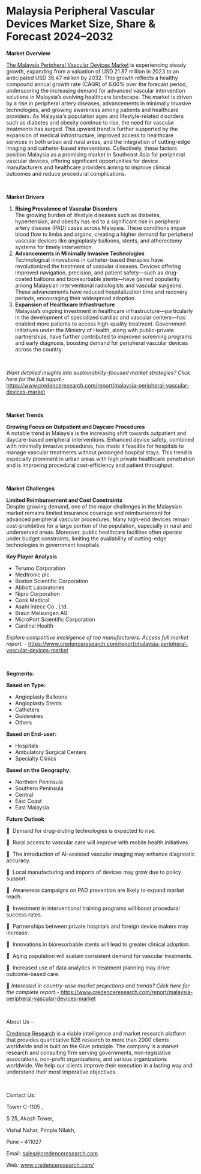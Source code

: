 # Malaysia Peripheral Vascular Devices Market Size, Share & Forecast 2024–2032


<p><strong>Market Overview</strong></p>
<p><a href="https://www.credenceresearch.com/report/malaysia-peripheral-vascular-devices-market">The Malaysia Peripheral Vascular Devices Market</a> is experiencing steady growth, expanding from a valuation of USD 21.87 million in 2023 to an anticipated USD 36.47 million by 2032. This growth reflects a healthy compound annual growth rate (CAGR) of 6.60% over the forecast period, underscoring the increasing demand for advanced vascular intervention solutions in Malaysia&rsquo;s evolving healthcare landscape. The market is driven by a rise in peripheral artery diseases, advancements in minimally invasive technologies, and growing awareness among patients and healthcare providers. As Malaysia's population ages and lifestyle-related disorders such as diabetes and obesity continue to rise, the need for vascular treatments has surged. This upward trend is further supported by the expansion of medical infrastructure, improved access to healthcare services in both urban and rural areas, and the integration of cutting-edge imaging and catheter-based interventions. Collectively, these factors position Malaysia as a promising market in Southeast Asia for peripheral vascular devices, offering significant opportunities for device manufacturers and healthcare providers aiming to improve clinical outcomes and reduce procedural complications.</p>
<p><strong>&nbsp;</strong></p>
<p><strong>Market Drivers</strong></p>
<ol>
<li><strong> Rising Prevalence of Vascular Disorders</strong><br /> The growing burden of lifestyle diseases such as diabetes, hypertension, and obesity has led to a significant rise in peripheral artery disease (PAD) cases across Malaysia. These conditions impair blood flow to limbs and organs, creating a higher demand for peripheral vascular devices like angioplasty balloons, stents, and atherectomy systems for timely intervention.</li>
<li><strong> Advancements in Minimally Invasive Technologies</strong><br /> Technological innovations in catheter-based therapies have revolutionized the treatment of vascular diseases. Devices offering improved navigation, precision, and patient safety&mdash;such as drug-coated balloons and bioresorbable stents&mdash;have gained popularity among Malaysian interventional radiologists and vascular surgeons. These advancements have reduced hospitalization time and recovery periods, encouraging their widespread adoption.</li>
<li><strong> Expansion of Healthcare Infrastructure</strong><br /> Malaysia&rsquo;s ongoing investment in healthcare infrastructure&mdash;particularly in the development of specialized cardiac and vascular centers&mdash;has enabled more patients to access high-quality treatment. Government initiatives under the Ministry of Health, along with public-private partnerships, have further contributed to improved screening programs and early diagnosis, boosting demand for peripheral vascular devices across the country.</li>
</ol>
<p><strong>&nbsp;</strong></p>
<p><em>Want detailed insights into sustainability-focused market strategies? Click here for the full report.- </em><a href="https://www.credenceresearch.com/report/malaysia-peripheral-vascular-devices-market">https://www.credenceresearch.com/report/malaysia-peripheral-vascular-devices-market</a></p>
<p>&nbsp;</p>
<p><strong>Market Trends</strong></p>
<p><strong>Growing Focus on Outpatient and Daycare Procedures</strong><br /> A notable trend in Malaysia is the increasing shift towards outpatient and daycare-based peripheral interventions. Enhanced device safety, combined with minimally invasive procedures, has made it feasible for hospitals to manage vascular treatments without prolonged hospital stays. This trend is especially prominent in urban areas with high private healthcare penetration and is improving procedural cost-efficiency and patient throughput.</p>
<p><strong>&nbsp;</strong></p>
<p><strong>Market Challenges</strong></p>
<p><strong>Limited Reimbursement and Cost Constraints</strong><br /> Despite growing demand, one of the major challenges in the Malaysian market remains limited insurance coverage and reimbursement for advanced peripheral vascular procedures. Many high-end devices remain cost-prohibitive for a large portion of the population, especially in rural and underserved areas. Moreover, public healthcare facilities often operate under budget constraints, limiting the availability of cutting-edge technologies in government hospitals.</p>
<p><strong>Key Player Analysis</strong></p>
<ul>
<li>Terumo Corporation</li>
<li>Medtronic plc</li>
<li>Boston Scientific Corporation</li>
<li>Abbott Laboratories</li>
<li>Nipro Corporation</li>
<li>Cook Medical</li>
<li>Asahi Intecc Co., Ltd.</li>
<li>Braun Melsungen AG</li>
<li>MicroPort Scientific Corporation</li>
<li>Cardinal Health</li>
</ul>
<p><em>Explore competitive intelligence of top manufacturers: Access full market report. - </em><a href="https://www.credenceresearch.com/report/malaysia-peripheral-vascular-devices-market">https://www.credenceresearch.com/report/malaysia-peripheral-vascular-devices-market</a></p>
<p>&nbsp;</p>
<p><strong>Segments:</strong></p>
<p><strong>Based on&nbsp;Type:</strong></p>
<ul>
<li>Angioplasty Balloons</li>
<li>Angioplasty Stents</li>
<li>Catheters</li>
<li>Guidewires</li>
<li>Others</li>
</ul>
<p><strong>Based on End-user:</strong></p>
<ul>
<li>Hospitals</li>
<li>Ambulatory Surgical Centers</li>
<li>Specialty Clinics</li>
</ul>
<p><strong>Based on the Geography:</strong></p>
<ul>
<li>Northern Peninsula</li>
<li>Southern Peninsula</li>
<li>Central</li>
<li>East Coast</li>
<li>East Malaysia</li>
</ul>
<p><strong>Future Outlook </strong></p>
<p>&nbsp; Demand for drug-eluting technologies is expected to rise.</p>
<p>&nbsp; Rural access to vascular care will improve with mobile health initiatives.</p>
<p>&nbsp; The introduction of AI-assisted vascular imaging may enhance diagnostic accuracy.</p>
<p>&nbsp; Local manufacturing and imports of devices may grow due to policy support.</p>
<p>&nbsp; Awareness campaigns on PAD prevention are likely to expand market reach.</p>
<p>&nbsp; Investment in interventional training programs will boost procedural success rates.</p>
<p>&nbsp; Partnerships between private hospitals and foreign device makers may increase.</p>
<p>&nbsp; Innovations in bioresorbable stents will lead to greater clinical adoption.</p>
<p>&nbsp; Aging population will sustain consistent demand for vascular treatments.</p>
<p>&nbsp; Increased use of data analytics in treatment planning may drive outcome-based care.</p>
<p>📌 <em>Interested in country-wise market projections and trends? Click here for the complete report.- </em><a href="https://www.credenceresearch.com/report/malaysia-peripheral-vascular-devices-market">https://www.credenceresearch.com/report/malaysia-peripheral-vascular-devices-market</a></p>
<p>&nbsp;</p>
<p>About Us &ndash;</p>
<p><a href="https://www.credenceresearch.com/">Credence Research</a> is a viable intelligence and market research platform that provides quantitative B2B research to more than 2000 clients worldwide and is built on the Give principle. The company is a market research and consulting firm serving governments, non-legislative associations, non-profit organizations, and various organizations worldwide. We help our clients improve their execution in a lasting way and understand their most imperative objectives.</p>
<p>&nbsp;</p>
<p>Contact Us:</p>
<p>Tower C-1105 ,</p>
<p>S 25, Akash Tower,</p>
<p>Vishal Nahar, Pimple Nilakh,</p>
<p>Pune &ndash; 411027</p>
<p>Email: <a href="mailto:sales@credenceresearch.com">sales@credenceresearch.com</a></p>
<p>Web: <a href="http://www.credenceresearch.com/">www.credenceresearch.com/</a></p>
